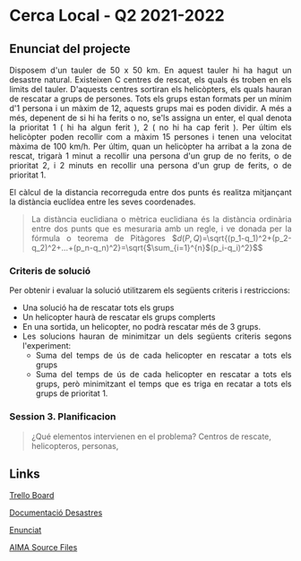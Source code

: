 # Cerca Local - Q2 2021-2022

## Enunciat del projecte

<div style="text-align: justify"> 
Disposem d'un tauler de 50 x 50 km. En aquest tauler hi ha hagut un desastre natural. Existeixen C centres de rescat, els quals és troben en els limits del tauler. D'aquests centres sortiran els helicòpters, els quals hauran de rescatar a grups de persones. Tots els grups estan formats per un mínim d'1 persona i un màxim de 12, aquests grups mai es poden dividir. A més a més, depenent de si hi ha ferits o no, se'ls assigna un enter, el qual denota la prioritat 1 ( hi ha algun ferit ), 2 ( no hi ha cap ferit ). Per últim els helicòpter poden recollir com a màxim 15 persones i tenen una velocitat màxima de 100 km/h. Per últim, quan un helicòpter ha arribat a la zona de rescat, trigarà 1 minut a recollir una persona d'un grup de no ferits, o de prioritat 2, i 2 minuts en recollir una persona d'un grup de ferits, o de prioritat 1. 

El càlcul de la distancia recorreguda entre dos punts és realitza mitjançant la distància euclídea entre les seves coordenades.
> La distància euclidiana o mètrica euclidiana és la distància ordinària entre dos punts que es mesuraria amb un regle, i ve donada per la fórmula o teorema de Pitàgores
$$d(P, Q)=$\sqrt{(p_1-q_1)^2+(p_2-q_2)^2+...+(p_n-q_n)^2}$=$\sqrt{$\sum_{i=1}^{n}$(p_i-q_i)^2}$$
</div>

### Criteris de solució

<div style="text-align: justify">
Per obtenir i evaluar la solució utilitzarem els següents criteris i restriccions:

- Una solució ha de rescatar tots els grups
- Un helicopter haurà de rescatar els grups complerts
- En una sortida, un helicopter, no podrà rescatar més de 3 grups. 
- Les solucions hauran de minimitzar un dels següents criteris segons l'experiment:
    - Suma del temps de ús de cada helicopter en rescatar a tots els grups
    - Suma del temps de ús de cada helicopter en rescatar a tots els grups, però minimitzant el temps que es triga en recatar a tots els grups de prioritat 1.
</div>

### Session 3. Planificacion

> ¿Qué elementos intervienen en el problema?
Centros de rescate, helicopteros, personas,

<div style="text-align: justify">

</div>

## Links

[Trello Board](https://trello.com/b/8Eem6own/cerca-local)

[Documentació Desastres](/doc/Desastres/index.html)

[Enunciat](/misc/Enunciat.pdf)

[AIMA Source Files](/src/aima/)
